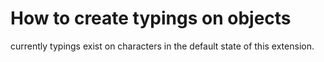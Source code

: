 # How to create typings on objects

currently typings exist on characters in the default state of this extension.
